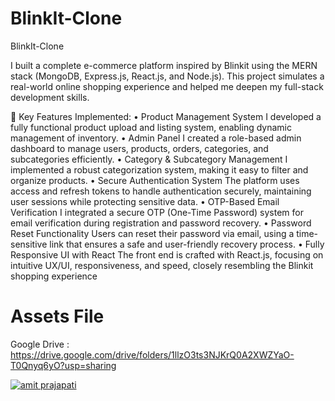 # BlinkIt-Clone
BlinkIt-Clone



I built a complete e-commerce platform inspired by Blinkit using the MERN stack (MongoDB, Express.js, React.js, and Node.js). This project simulates a real-world online shopping experience and helped me deepen my full-stack development skills.

🔑 Key Features Implemented:
	•	Product Management System
I developed a fully functional product upload and listing system, enabling dynamic management of inventory.
	•	Admin Panel
I created a role-based admin dashboard to manage users, products, orders, categories, and subcategories efficiently.
	•	Category & Subcategory Management
I implemented a robust categorization system, making it easy to filter and organize products.
	•	Secure Authentication System
The platform uses access and refresh tokens to handle authentication securely, maintaining user sessions while protecting sensitive data.
	•	OTP-Based Email Verification
I integrated a secure OTP (One-Time Password) system for email verification during registration and password recovery.
	•	Password Reset Functionality
Users can reset their password via email, using a time-sensitive link that ensures a safe and user-friendly recovery process.
	•	Fully Responsive UI with React
The front end is crafted with React.js, focusing on intuitive UX/UI, responsiveness, and speed, closely resembling the Blinkit shopping experience



# Assets File
Google Drive : https://drive.google.com/drive/folders/1llzO3ts3NJKrQ0A2XWZYaO-T0Qnyq6yO?usp=sharing

 <a href="https://www.linkedin.com/in/preethamnimmagadda" target="_blank">
  <img src="https://img.shields.io/badge/LinkedIn-0077B5?style=for-the-badge&logo=linkedin&logoColor=white" alt="amit prajapati"/>
 </a>

 

 
